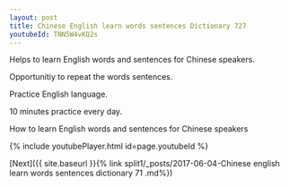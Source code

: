 ```yaml
---
layout: post
title: Chinese English learn words sentences Dictionary 727 
youtubeId: TNN5W4vKQ2s
---
```

 
 
Helps to learn English words and sentences for Chinese speakers.

Opportunitiy to repeat the words sentences. 

Practice English language. 
 
10 minutes practice every day. 
 
How to learn English words and sentences for Chinese speakers 
 
{% include youtubePlayer.html id=page.youtubeId %}
 
 
[Next]({{ site.baseurl }}{% link  split1/_posts/2017-06-04-Chinese english learn words sentences dictionary 71 .md%})
 
